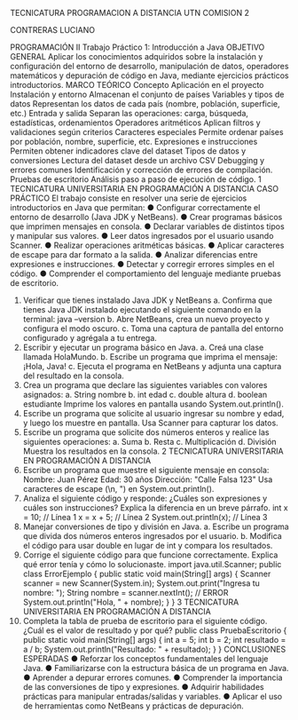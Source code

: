 TECNICATURA PROGRAMACION A DISTANCIA
UTN COMISION 2

CONTRERAS LUCIANO

PROGRAMACIÓN II
Trabajo Práctico 1: Introducción a Java
OBJETIVO GENERAL
Aplicar los conocimientos adquiridos sobre la instalación y configuración del entorno
de desarrollo, manipulación de datos, operadores matemáticos y depuración de código
en Java, mediante ejercicios prácticos introductorios.
MARCO TEÓRICO
Concepto Aplicación en el proyecto
Instalación y entorno Almacenan el conjunto de países
Variables y tipos de datos Representan los datos de cada país
(nombre, población, superficie, etc.)
Entrada y salida Separan las operaciones: carga,
búsqueda, estadísticas, ordenamientos
Operadores aritméticos Aplican filtros y validaciones según
criterios
Caracteres especiales Permite ordenar países por población,
nombre, superficie, etc.
Expresiones e instrucciones Permiten obtener indicadores clave del
dataset
Tipos de datos y conversiones Lectura del dataset desde un archivo
CSV
Debugging y errores comunes Identificación y corrección de errores de
compilación.
Pruebas de escritorio Análisis paso a paso de ejecución de
código.
1
TECNICATURA UNIVERSITARIA
EN PROGRAMACIÓN
A DISTANCIA
CASO PRÁCTICO
El trabajo consiste en resolver una serie de ejercicios introductorios en Java que
permitan:
● Configurar correctamente el entorno de desarrollo (Java JDK y NetBeans).
● Crear programas básicos que imprimen mensajes en consola.
● Declarar variables de distintos tipos y manipular sus valores.
● Leer datos ingresados por el usuario usando Scanner.
● Realizar operaciones aritméticas básicas.
● Aplicar caracteres de escape para dar formato a la salida.
● Analizar diferencias entre expresiones e instrucciones.
● Detectar y corregir errores simples en el código.
● Comprender el comportamiento del lenguaje mediante pruebas de escritorio.
1. Verificar que tienes instalado Java JDK y NetBeans
a. Confirma que tienes Java JDK instalado ejecutando el siguiente
comando en la terminal: java –version
b. Abre NetBeans, crea un nuevo proyecto y configura el modo oscuro.
c. Toma una captura de pantalla del entorno configurado y agrégala a tu
entrega.
2. Escribir y ejecutar un programa básico en Java.
a. Creá una clase llamada HolaMundo.
b. Escribe un programa que imprima el mensaje: ¡Hola, Java!
c. Ejecuta el programa en NetBeans y adjunta una captura del resultado
en la consola.
3. Crea un programa que declare las siguientes variables con valores asignados:
a. String nombre
b. int edad
c. double altura
d. boolean estudiante
Imprime los valores en pantalla usando System.out.println().
4. Escribe un programa que solicite al usuario ingresar su nombre y edad, y luego
los muestre en pantalla. Usa Scanner para capturar los datos.
5. Escribe un programa que solicite dos números enteros y realice las siguientes
operaciones:
a. Suma
b. Resta
c. Multiplicación
d. División
Muestra los resultados en la consola.
2
TECNICATURA UNIVERSITARIA
EN PROGRAMACIÓN
A DISTANCIA
6. Escribe un programa que muestre el siguiente mensaje en consola:
Nombre: Juan Pérez
Edad: 30 años
Dirección: "Calle Falsa 123"
Usa caracteres de escape (\n, \") en System.out.println().
7. Analiza el siguiente código y responde: ¿Cuáles son expresiones y cuáles son
instrucciones? Explica la diferencia en un breve párrafo.
int x = 10; // Línea 1
x = x + 5; // Línea 2
System.out.println(x); // Línea 3
8. Manejar conversiones de tipo y división en Java.
a. Escribe un programa que divida dos números enteros ingresados por el
usuario.
b. Modifica el código para usar double en lugar de int y compara los
resultados.
9. Corrige el siguiente código para que funcione correctamente. Explica qué error
tenía y cómo lo solucionaste.
import java.util.Scanner;
public class ErrorEjemplo {
public static void main(String[] args) {
Scanner scanner = new Scanner(System.in);
System.out.print("Ingresa tu nombre: ");
String nombre = scanner.nextInt(); // ERROR
System.out.println("Hola, " + nombre);
}
}
3
TECNICATURA UNIVERSITARIA
EN PROGRAMACIÓN
A DISTANCIA
10. Completa la tabla de prueba de escritorio para el siguiente código. ¿Cuál es el
valor de resultado y por qué?
public class PruebaEscritorio {
public static void main(String[] args) {
int a = 5;
int b = 2;
int resultado = a / b;
System.out.println("Resultado: " + resultado);
}
}
CONCLUSIONES ESPERADAS
● Reforzar los conceptos fundamentales del lenguaje Java.
● Familiarizarse con la estructura básica de un programa en Java.
● Aprender a depurar errores comunes.
● Comprender la importancia de las conversiones de tipo y expresiones.
● Adquirir habilidades prácticas para manipular entradas/salidas y variables.
● Aplicar el uso de herramientas como NetBeans y prácticas de depuración.

